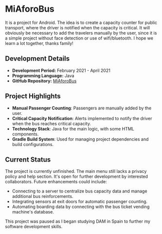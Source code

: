 # MiAforoBus

It is a project for Android. The idea is to create a capacity counter for public transport, where the driver is notified when the capacity is critical. It will obviously be necessary to add the travelers manually by the user, since it is a simple project without face detection or use of wifi/bluetooth. I hope we learn a lot together, thanks family!

## Development Details

- **Development Period:** February 2021 - April 2021
- **Programming Language:** Java
- **GitHub Repository:** [MiAforoBus](https://github.com/marcdevelopez/aforo-bus)

## Project Highlights

- **Manual Passenger Counting**: Passengers are manually added by the user.
- **Critical Capacity Notification**: Alerts implemented to notify the driver when the bus reaches critical capacity.
- **Technology Stack**: Java for the main logic, with some HTML components.
- **Gradle Build System**: Used for managing project dependencies and build configurations.

## Current Status

The project is currently unfinished. The main menu still lacks a privacy policy and help section. It's open for further development by interested collaborators. Future enhancements could include:

- Connecting to a server to centralize bus capacity data and manage additional bus reinforcements.
- Integrating sensors at exit doors for automatic passenger counting.
- Automating boarding data by connecting with the bus ticket vending machine's database.

This project was paused as I began studying DAM in Spain to further my software development skills.
